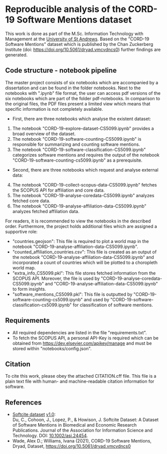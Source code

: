 # Reproducible analysis of the CORD-19 Software Mentions dataset
This work is done as part of the M.Sc. Information Technology with Management at the [University of St Andrews](https://www.st-andrews.ac.uk/).
Based on the "CORD-19 Software Mentions" dataset which is published by the Chan Zuckerberg Institute (doi: https://doi.org/10.5061/dryad.vmcvdncs0) further findings are generated. 

## Code structure - notebook pipeline
The master project consists of six notebooks which are accompanied by a dissertation and can be found in the folder notebooks. 
Next to the notebooks with ".ipynb" file format, the user can access pdf versions of the six notebooks which are part of the folder pdf-notebooks. 
In comparison to the original files, the PDF files present a limited view which means that specific information is not completely available. 
* First, there are three notebooks which analyse the existent dataset: 
1. The notebook "CORD-19-explore-dataset-CS5099.ipynb" provides a broad overview of the dataset.
2. The notebook "CORD-19-software-counting-CS5099.ipynb" is responsible for summarizing and counting software mentions. 
3. The notebook "CORD-19-software-classification-CS5099.ipynb" categorizes software mentions and requires the output of the notebook "CORD-19-software-counting-cs5099.ipynb" as a prerequisite. 
* Second, there are three notebooks which request and analyse external data: 
4. The notebook "CORD-19-collect-scopus-data-CS5099.ipynb" fetches the SCOPUS API for affiliation and core data.
5. The notebook "CORD-19-analyse-coredata-CS5099.ipynb" analyzes fetched core data.
6. The notebook "CORD-19-analyse-affiliation-data-CS5099.ipynb" analyzes fetched affiliation data. 

For readers, it is recommended to view the notebooks in the described order. 
Furthermore, the project holds additional files which are assigned a supportive role: 
* "countries.geojson": This file is required to plot a world map in the notebook "CORD-19-analyse-affiliation-data-CS5099.ipynb".
* "counted_affiliation_countries.csv": This file is created as an output of the notebook "CORD-19-analyse-affiliation-data-CS5099.ipynb" and incorporated a count of countries which will be plotted to a choropleth world map.
* "extra_info_CS5099.pkl": This file stores fetched information from the SCOPUS API. Moreover, the file is used by "CORD-19-analyse-coredata-CS5099.ipynb" and "CORD-19-analyse-affiliation-data-CS5099.ipynb" to form insights. 
* "software_mentions_CS5099.pkl": This file is outputted by "CORD-19-software-counting-cs5099.ipynb" and used by "CORD-19-software-classification-cs5099.ipynb" for classification of software mentions. 

## Requirements
* All required dependencies are listed in the file "requirements.txt".
* To fetch the SCOPUS API, a personal API-Key is required which can be obtained from https://dev.elsevier.com/apikey/manage and must be stored within "notebooks/config.json".

## Citation
To cite this work, please obey the attached CITATION.cff file. 
This file is a plain text file with human- and machine-readable citation information for software. 

## References
- [Softcite dataset](https://github.com/howisonlab/softcite-dataset) [v1.0](https://github.com/howisonlab/softcite-dataset/releases/tag/v1.0):  
Du, C., Cohoon, J., Lopez, P., & Howison, J. Softcite Dataset: A Dataset of Software Mentions in Biomedical and Economic Research Publications. Journal of the Association for Information Science and Technology. DOI: [10.1002/asi.24454](https://doi.org/10.1002/asi.24454).
- Wade, Alex D.; Williams, Ivana (2021), CORD-19 Software Mentions, Dryad, Dataset, https://doi.org/10.5061/dryad.vmcvdncs0

